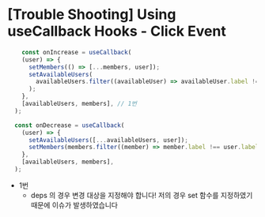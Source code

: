 # [Trouble Shooting] Using useCallback Hooks - Click Event

``` javascript
    const onIncrease = useCallback(
    (user) => {
      setMembers(() => [...members, user]);
      setAvailableUsers(
        availableUsers.filter((availableUser) => availableUser.label !== user.label),
      );
    },
    [availableUsers, members], // 1번
  );

  const onDecrease = useCallback(
    (user) => {
      setAvailableUsers([...availableUsers, user]);
      setMembers(members.filter((member) => member.label !== user.label));
    },
    [availableUsers, members],
  );
```

- 1번
    - deps 의 경우 변경 대상을 지정해야 합니다! 저의 경우 set 함수를 지정하였기 때문에 이슈가 발생하였습니다
